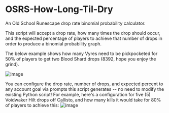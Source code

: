 # OSRS-How-Long-Til-Dry
An Old School Runescape drop rate binomial probability calculator. 

This script will accept a drop rate, how many times the drop should occur, and the expected percentage of players to achieve that number of drops in order to produce a binomial probability graph.

The below example shows how many Vyres need to be pickpocketed for 50% of players to get two Blood Shard drops (8392, hope you enjoy the grind). 

![image](https://github.com/nonreversing/OSRS-How-Long-Til-Dry/assets/102334529/e3355fa1-0b9f-48f3-8227-d891d80c0fac)

You can configure the drop rate, number of drops, and expected percent to any account goal via prompts this script generates -- no need to modify the existing Python script! For example, here's a configuration for five (5) Voidwaker Hilt drops off Callisto, and how many kills it would take for 80% of players to achieve this:
![image](https://github.com/nonreversing/OSRS-How-Long-Til-Dry/assets/102334529/6b1228a4-0d92-40ec-a0b7-572c32e01e1d)
